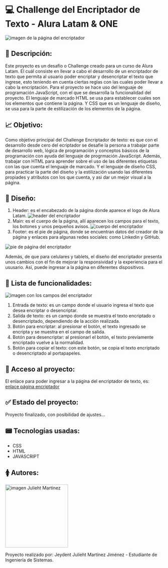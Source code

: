 # :computer: Challenge del Encriptador de Texto - Alura Latam & ONE 
![imagen de la página del encriptador](https://github.com/user-attachments/assets/52202593-ae52-4527-a013-a35cd82357fa)

## :page_facing_up: Descripción:
Este proyecto es un desafío o Challenge creado para un curso de Alura Latam. El cuál consiste en llevar a cabo el desarrollo de un encriptador de texto que permita al usuario poder encriptar y desencriptar el texto que ingrese, esto teniendo en cuenta ciertas reglas con las cuales poder llevar a cabo la encriptación.
Para el proyecto se hace uso del lenguaje de programación JavaScript, con el que se desarrolla la funcionalidad del proyecto. El lenguaje de marcado HTML se usa para establecer cuales son los elementos que contiene la página. Y CSS que es un lenguaje de diseño, se usa para la parte de estilización de los elementos de la página.

## :chart_with_upwards_trend: Objetivo:
Como objetivo principal del Challenge Encriptador de texto: es que con el desarrollo desde cero del ecriptador se desafie la persona a trabajar parte de desarrollo web, lógica de programación y conceptos básicos de la programación con ayuda del lenguaje de progrmación JavaScript. Además, trabajar con HTML para aprender sobre el uso de las diferentes etiquetas con las que cuenta el lenguaje de marcado. Y el lenguaje de diseño CSS, para practicar la parte del diseño y la estilización usando las diferentes propiades y atributos con los que cuenta, y asi dar un mejor visual a la página.

## :art: Diseño: 
1. Header: es el encabezado de la página donde aparece el logo de Alura Latam.
![header del encriptador](https://github.com/user-attachments/assets/9a1977dd-d5f5-4213-8ceb-fcb42e72de4d)
2. Main: es el cuerpo de la página, allí aparecen los campos para el texto, los botones y unos pequeños avisos.
![cuerpo del encriptador](https://github.com/user-attachments/assets/1ba725ce-2e9d-42dd-ba5e-5e8682398cfd)
3. Footer: es el pie de página, donde se encuentran datos del creador de la página y enlaces para algunas redes sociales: como Linkedin y GitHub.

![pie de página del encriptador](https://github.com/user-attachments/assets/f46e4a11-9dd9-4ae0-a15f-d3a65894c050)

Además, de que para celulares y tablets, el diseño del encriptador presenta unos cambios con el fin de mejorar la responsividad y la experiencia para el ususario. Así, puede ingresar a la página en diferentes dispositivos.

## :bookmark_tabs: Lista de funcionalidades:
![imagen con los campos del encriptador](https://github.com/user-attachments/assets/7f36f051-5d43-46fb-8fa5-72b8dd11c81b)
1. Entrada de texto: es un campo donde el usuario ingresa el texto que desea encriptar o desencriptar.
2. Salida de texto: es un campo donde se muestra el texto encriptado o desencriptado, dependiendo de la acción realizada.
3. Botón para encriptar: al presionar el botón, el texto ingresado se encripta y se muestra en el campo de salida.
4. Botón para desencriptar: al presionarl el botón, el texto previamente encriptado vuelve a la normalidad.
5. Botón para copiar el texto: con este botón, se copia el texto encriptado o desencriptado al portapapeles.

## :iphone: Acceso al proyecto: 
El enlace para poder ingresar a la página del encriptador de texto, es: [enlace página encriptador](https://julieht08.github.io/challenge-encriptador/)

## :white_check_mark: Estado del proyecto:
Proyecto finalizado, con posibilidad de ajustes...

## :pager: Tecnologías usadas:
* CSS
* HTML
* JAVASCRIPT

## :womens: Autores: 
<img src="https://github.com/user-attachments/assets/b687d103-995a-4356-a192-234b526e07f0" alt="imagen Julieht Martínez" width=200px>

Proyecto realizado por: Jeydent Julieht Martínez Jiménez - Estudiante de Ingeniería de Sistemas.
